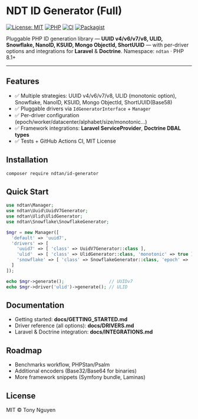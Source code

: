 # NDT ID Generator (Full)

[![License: MIT](https://img.shields.io/badge/License-MIT-green.svg)](LICENSE.md)
[![PHP](https://img.shields.io/badge/PHP-8.1%2B-777bb3.svg)](#)
[![CI](https://img.shields.io/github/actions/workflow/status/nguyenduytan/NDT-ID-Generator/php.yml?label=CI)](#)
[![Packagist](https://img.shields.io/badge/Packagist-ready-blue.svg)](#)

Pluggable PHP ID generation library — **UUID v4/v6/v7/v8, ULID, Snowflake, NanoID, KSUID, Mongo ObjectId, ShortUUID** — with per-driver options and integrations for **Laravel** & **Doctrine**.
Namespace: `ndtan` · PHP 8.1+

---

## Features
- ✅ Multiple strategies: UUID v4/v6/v7/v8, ULID (monotonic option), Snowflake, NanoID, KSUID, Mongo ObjectId, ShortUUID(Base58)
- ✅ Pluggable drivers via `IdGeneratorInterface` + `Manager`
- ✅ Per-driver configuration (epoch/worker/datacenter/alphabet/size/monotonic…)
- ✅ Framework integrations: **Laravel ServiceProvider**, **Doctrine DBAL types**
- ✅ Tests + GitHub Actions CI, MIT License

## Installation
```bash
composer require ndtan/id-generator
```

## Quick Start
```php
use ndtan\Manager;
use ndtan\Uuid\UuidV7Generator;
use ndtan\Ulid\UlidGenerator;
use ndtan\Snowflake\SnowflakeGenerator;

$mgr = new Manager([
  'default' => 'uuid7',
  'drivers' => [
    'uuid7' => [ 'class' => UuidV7Generator::class ],
    'ulid'  => [ 'class' => UlidGenerator::class, 'monotonic' => true ],
    'snowflake' => [ 'class' => SnowflakeGenerator::class, 'epoch' => '2020-01-01T00:00:00Z' ],
  ]
]);

echo $mgr->generate();                 // UUIDv7
echo $mgr->driver('ulid')->generate(); // ULID
```

## Documentation
- Getting started: **docs/GETTING_STARTED.md**
- Driver reference (all options): **docs/DRIVERS.md**
- Laravel & Doctrine integration: **docs/INTEGRATIONS.md**

## Roadmap
- Benchmarks workflow, PHPStan/Psalm
- Additional encoders (Base32/Base64 for binaries)
- More framework snippets (Symfony bundle, Laminas)

## License
MIT © Tony Nguyen
